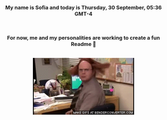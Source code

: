 


<div align="center">
<h3 >My name is Sofia and today is Thursday, 30 September, 05:36 GMT-4</h3><br>
<h3 >For now, me and my personalities are working to create a fun Readme 👋
</h3><br>
<img src='img/dwight.gif' alt='working...'/>
</div>
